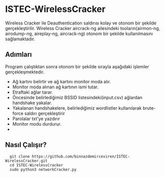 # ISTEC-WirelessCracker
  
  Wireless Cracker ile Deauthentication saldırısı kolay ve otonom bir şekilde gerçekleştirilir. Wireless Cracker aircrack-ng ailesindeki tooların(airmon-ng, airodump-ng, aireplay-ng, aircrack-ng) otonom bir şekilde kullanılmasını sağlamaktadır. 


## Adımları
  
  Program çalıştıktan sonra otonom bir şekilde sırayla aşağıdaki işlemler gerçekleşmektedir.
  
  * Ağ kartını belirtir ve ağ kartını monitor moda alır.
  * Monitor moda alınan ağ kartının ismi tutar.
  * Etraftaki ağlar tarar.
  * Öncesinde belirlediğimiz BSSID listesindeki(input.csv) ağlardan handshake yakalar.
  * Yakalanan handshakelere, belirlediğimiz wordlistler kullanılarak brute-force saldırı gerçekleştirir
  * Parolalar txt'ye yazdırır
  * Monitor modu durdurur.
  * 
## Nasıl Çalışır?

      git clone https://github.com/binnazdemirceviren/ISTEC-WirelessCracker.git
      cd ISTEC-WirelessCracker
      sudo python3 networkCracker.py

  
  
  
